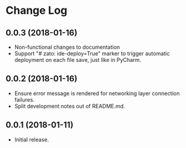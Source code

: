 # Change Log

## 0.0.3 (2018-01-16)

- Non-functional changes to documentation
- Support "# zato: ide-deploy=True" marker to trigger automatic deployment
  on each file save, just like in PyCharm.

## 0.0.2 (2018-01-16)

- Ensure error message is rendered for networking layer connection failures.
- Split development notes out of README.md.


## 0.0.1 (2018-01-11)

- Initial release.
